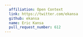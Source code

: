 ```yaml
---
  affiliation: Open Context
  link: https://twitter.com/ekansa
  github: ekansa
  name: Eric Kansa
  pull_request_number: 612
---
```

